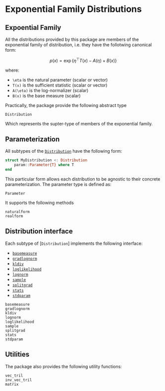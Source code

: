 # Exponential Family Distributions

## Expoential Family
All the distributions provided by this package are members of the
exponential family of distribution, i.e. they have the follotwing
canonical form:
```math
p(x) = \exp \{ \eta^\top T(x) - A(\eta) + B(x) \}
```
where:
* ``\eta`` is the natural parameter (scalar or vector)
* ``T(x)`` is the sufficient statistic (scalar or vector)
* ``A(\eta)`` is the log-normalizer (scalar)
* ``B(x)`` is the base measure (scalar)

Practically, the package provide the following abstract type
```@docs
Distribution
```
Which represents the supter-type of members of the exponential family.

## Parameterization

All subtypes of the [`Distribution`](@ref) have the following form:
```julia
struct MyDistribution <: Distribution
    param::Parameter{T} where T
end
```
This particular form allows each distribution to be agnostic to their
concrete parameterization. The parameter type is defined as:

```@docs
Parameter
```
It supports the following methods
```@docs
naturalform
realform
```

## Distribution interface

Each subtype of [`Distribution`] implements the following interface:
* [`basemeasure`](@ref)
* [`gradlognorm`](@ref)
* [`kldiv`](@ref)
* [`loglikelihood`](@ref)
* [`lognorm`](@ref)
* [`sample`](@ref)
* [`splitgrad`](@ref)
* [`stats`](@ref)
* [`stdparam`](@ref)

```@docs
basemeasure
gradlognorm
kldiv
lognorm
loglikelihood
sample
splitgrad
stats
stdparam
```

## Utilities

The package also provides the following utility functions:
```@docs
vec_tril
inv_vec_tril
matrix
```

